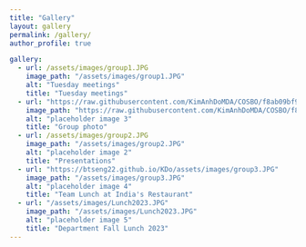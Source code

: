 ```yaml
---
title: "Gallery"
layout: gallery
permalink: /gallery/
author_profile: true

gallery:
  - url: /assets/images/group1.JPG
    image_path: "/assets/images/group1.JPG"
    alt: "Tuesday meetings"
    title: "Tuesday meetings"
  - url: "https://raw.githubusercontent.com/KimAnhDoMDA/COSBO/f8ab09bf941f8b81f66c31743365f0f1b70e8a19/assets/images/group.JPG"
    image_path: "https://raw.githubusercontent.com/KimAnhDoMDA/COSBO/f8ab09bf941f8b81f66c31743365f0f1b70e8a19/assets/images/group.JPG"
    alt: "placeholder image 3"
    title: "Group photo"
  - url: /assets/images/group2.JPG
    image_path: "/assets/images/group2.JPG"
    alt: "placeholder image 2"
    title: "Presentations"
  - url: "https://btseng22.github.io/KDo/assets/images/group3.JPG"
    image_path: "/assets/images/group3.JPG"
    alt: "placeholder image 4"
    title: "Team Lunch at India's Restaurant"
  - url: "/assets/images/Lunch2023.JPG"
    image_path: "/assets/images/Lunch2023.JPG"
    alt: "placeholder image 5"
    title: "Department Fall Lunch 2023"
---
```


